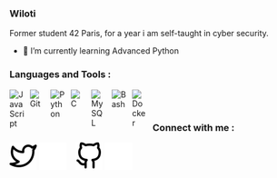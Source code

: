 ### Wiloti

Former student 42 Paris, for a year i am self-taught in cyber security.

- 🌱 I’m currently learning Advanced Python

### Languages and Tools :

<img align="left" alt="JavaScript" width="26px" src="https://cdn.jsdelivr.net/gh/devicons/devicon/icons/javascript/javascript-original.svg" style="padding-right:10px;" />
<img align="left" alt="Git" width="26px" src="https://cdn.jsdelivr.net/gh/devicons/devicon/icons/git/git-original.svg" style="padding-right:10px;" />
 <img align="left" alt="Python" width="26px" src="https://cdn.jsdelivr.net/gh/devicons/devicon/icons/python/python-original.svg" style="padding-right:10px;" />
<img align="left" alt="C" width="26px" src="https://cdn.jsdelivr.net/gh/devicons/devicon/icons/c/c-original.svg" style="padding-right:10px;" />
<img align="left" alt="MySQL" width="26px" src="https://cdn.jsdelivr.net/gh/devicons/devicon/icons/mysql/mysql-original.svg" style="padding-right:10px;" />
<img align="left" alt="Bash" width="26px" src="https://cdn.jsdelivr.net/gh/devicons/devicon/icons/bash/bash-original.svg" style="padding-right:10px;" />
<img align="left" alt="Docker" width="26px" src="https://cdn.jsdelivr.net/gh/devicons/devicon/icons/docker/docker-original.svg" style="padding-right:10px;" />
<br \>
<br \>

### Connect with me :

[![img_contact](./img/twitter-light.svg)](https://twitter.com/WiIoti#gh-light-mode-only)
[![img_contact](./img/twitter-dark.svg)](https://twitter.com/WiIoti#gh-dark-mode-only)
&nbsp;&nbsp;
[![img_contact](./img/github-light.svg)](https://github.com/Wiloti#gh-light-mode-only)
[![img_contact](./img/github-dark.svg)](https://github.com/Wiloti#gh-dark-mode-only)
